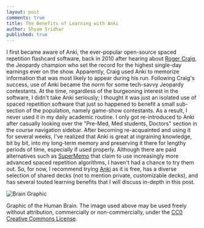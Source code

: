 ```yaml
---
layout: post
comments: true
title: The Benefits of Learning with Anki
author: Shyam Sridhar
published: true
---
```


I first became aware of Anki, the ever-popular open-source spaced repetition flashcard software, back in 2010 after hearing about [Roger Craig](https://en.wikipedia.org/wiki/Roger_Craig_(Jeopardy!_contestant)), the Jeopardy champion who set the record for the highest single-day earnings ever on the show. Apparently, Craig used Anki to memorize information that was most likely to appear during his run. Following Craig's success, use of Anki became the norm for some tech-savvy Jeopardy contestants. At the time, regardless of the burgeoning interest in the software, I didn't take Anki seriously; I thought it was just an isolated use of spaced repetition software that just so happened to benefit a small sub-section of the population, namely game-show contestants. As a result, I never used it in my daily academic routine. I only got re-introduced to Anki after casually looking over the "Pre-Med, Med students, Doctors" section in the course navigation sidebar. After becoming re-acquainted and using it for several weeks, I've realized that Anki is great at ingraining knowledge, bit by bit, into my long-term memory and preserving it there for lengthy periods of time, especially if used properly. Although there are paid alternatives such as [SuperMemo](https://www.supermemo.com/en/frontpage) that claim to use increasingly more advanced spaced repetition algorithms, I haven't had a chance to try them out. So, for now, I recommend trying [Anki](https://apps.ankiweb.net/) as it is free, has a diverse selection of shared decks (not to mention private, customizable decks), and has several touted learning benefits that I will discuss in-depth in this post.

![Brain Graphic](https://soccerfn1423.github.io/brain-1787622_640.jpg)

Graphic of the Human Brain. The image used above may be used freely without attribution, commercially or non-commercially, under the [CC0 Creative Commons License](https://creativecommons.org/share-your-work/public-domain/cc0/).

